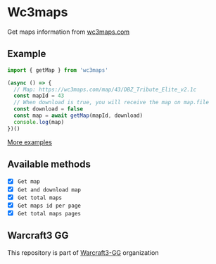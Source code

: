 # Wc3maps

Get maps information from [wc3maps.com](http://wc3maps.com)

## Example
```ts
import { getMap } from 'wc3maps'

(async () => {
  // Map: https://wc3maps.com/map/43/DBZ_Tribute_Elite_v2.1c
  const mapId = 43
  // When download is true, you will receive the map on map.file
  const download = false
  const map = await getMap(mapId, download)
  console.log(map)
})()
```
[More examples](https://github.com/Warcraft3-GG/epicwar-download-maps/tree/master/examples)

## Available methods
- [x] `Get map`
- [x] `Get and download map`
- [x] `Get total maps`
- [x] `Get maps id per page`
- [x] `Get total maps pages`

## Warcraft3 GG
This repository is part of [Warcraft3-GG](https://github.com/Warcraft3-GG) organization
